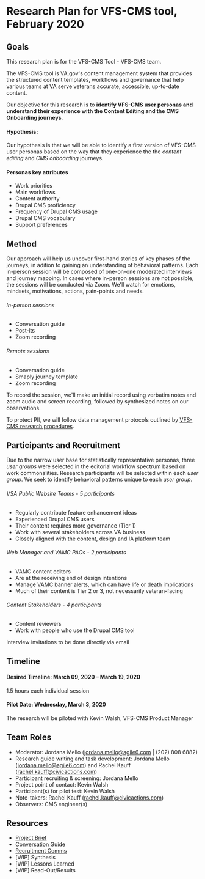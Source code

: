 # Research Plan for VFS-CMS tool, February 2020

## Goals
This research plan is for the VFS-CMS Tool - VFS-CMS team.

The VFS-CMS tool is VA.gov's content management system that provides the structured content templates, workflows and governance that help various teams at VA serve veterans accurate, accessible, up-to-date content.

Our objective for this research is to **identify VFS-CMS user personas and understand their experience with the Content Editing and the CMS Onboarding journeys**. 

#### Hypothesis: 
Our hypothesis is that we will be able to identify a first version of VFS-CMS user personas based on the way that they experience the the _content editing_ and _CMS onboarding_ journeys.

#### Personas key attributes
* Work priorities
* Main workflows
* Content authority
* Drupal CMS proficiency
* Frequency of Drupal CMS usage
* Drupal CMS vocabulary
* Support preferences

## Method	
Our approach will help us uncover first-hand stories of key phases of the journeys, in adition to gaining an understanding of behavioral patterns. Each in-person session will be composed of one-on-one moderated interviews and journey mapping. In cases where in-person sessions are not possible, the sessions will be conducted via Zoom. We'll watch for emotions, mindsets, motivations, actions, pain-points and needs.

###### In-person sessions
* Conversation guide
* Post-its
* Zoom recording

###### Remote sessions
* Conversation guide
* Smaply journey template
* Zoom recording

To record the session, we'll make an initial record using verbatim notes and zoom audio and screen recording, followed by synthesized notes on our observations.

To protect PII, we will follow data management protocols outlined by [VFS-CMS research procedures](https://github.com/department-of-veterans-affairs/va.gov-team/tree/master/platform/cms/authoring-experience/research/research-procedures).

## Participants and Recruitment	
Due to the narrow user base for statistically representative personas, three _user groups_ were selected in the editorial workflow spectrum based on work commonalities. Research participants will be selected within each _user group_. We seek to identify behavioral patterns unique to each _user group_.

###### VSA Public Website Teams - 5 participants
* Regularly contribute feature enhancement ideas
* Experienced Drupal CMS users
* Their content requires more governance (Tier 1)
* Work with several stakeholders across VA business
* Closely aligned with the content, design and IA platform team
###### Web Manager and VAMC PAOs - 2 participants
* VAMC content editors
* Are at the receiving end of design intentions
* Manage VAMC banner alerts, which can have life or death implications
* Much of their content is Tier 2 or 3, not necessarily veteran-facing
###### Content Stakeholders - 4 participants
* Content reviewers
* Work with people who use the Drupal CMS tool

Interview invitations to be done directly via email

## Timeline

#### Desired Timeline: March 09, 2020 – March 19, 2020
1.5 hours each individual session

#### Pilot Date: Wednesday, March 3, 2020
The research will be piloted with Kevin Walsh, VFS-CMS Product Manager 

## Team Roles 	
- Moderator: Jordana Mello (jordana.mello@agile6.com | (202) 808 6882)
- Research guide writing and task development: Jordana Mello (jordana.mello@agile6.com) and Rachel Kauff (rachel.kauff@civicactions.com)
- Participant recruiting & screening:	Jordana Mello
- Project point of contact:	Kevin Walsh
- Participant(s) for pilot test: Kevin Walsh
- Note-takers: Rachel Kauff (rachel.kauff@civicactions.com)
- Observers: CMS engineer(s) 

## Resources	
* [Project Brief](https://github.com/department-of-veterans-affairs/va.gov-team/tree/master/platform/cms)
* [Conversation Guide](https://github.com/department-of-veterans-affairs/va.gov-team/tree/master/platform/cms/authoring-experience/research/cms-personas-journeys/conversation-guide)
* [Recruitment Comms](https://github.com/department-of-veterans-affairs/va.gov-team/tree/master/platform/cms/authoring-experience/research/cms-personas-journeys/recruitment-comms)
* [WIP] Synthesis	
* [WIP] Lessons Learned
* [WIP] Read-Out/Results
